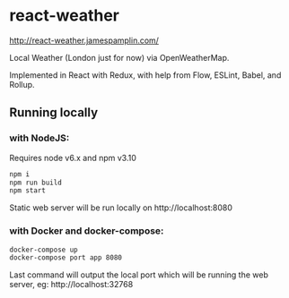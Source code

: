 # react-weather

http://react-weather.jamespamplin.com/

Local Weather (London just for now) via OpenWeatherMap.

Implemented in React with Redux, with help from Flow, ESLint, Babel, and Rollup.

## Running locally

### with NodeJS:

Requires node v6.x and npm v3.10

```sh
npm i
npm run build
npm start
```

Static web server will be run locally on http://localhost:8080

### with Docker and docker-compose:

```sh
docker-compose up
docker-compose port app 8080
```

Last command will output the local port which will be running the web server, eg: http://localhost:32768
